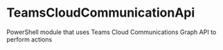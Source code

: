 # TeamsCloudCommunicationApi
PowerShell module that uses Teams Cloud Communications Graph API to perform actions
